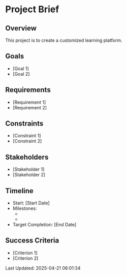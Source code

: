 # Project Brief

## Overview

This project is to create a customized learning platform.

## Goals

- [Goal 1]
- [Goal 2]

## Requirements

- [Requirement 1]
- [Requirement 2]

## Constraints

- [Constraint 1]
- [Constraint 2]

## Stakeholders

- [Stakeholder 1]
- [Stakeholder 2]

## Timeline

- Start: [Start Date]
- Milestones:
  - [Milestone 1]: [Date]
  - [Milestone 2]: [Date]
- Target Completion: [End Date]

## Success Criteria

- [Criterion 1]
- [Criterion 2]

Last Updated: 2025-04-21 06:01:34
